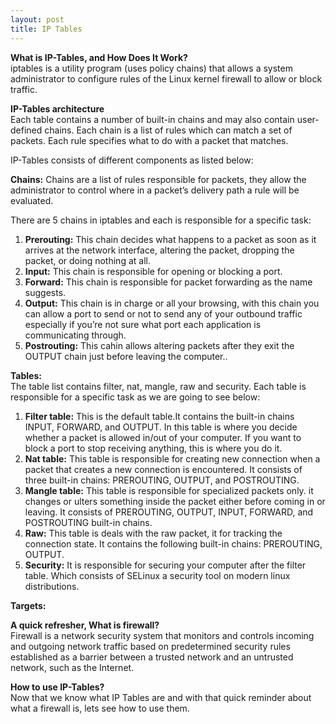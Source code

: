 ```yaml
---
layout: post
title: IP Tables
---
```

**What is IP-Tables, and How Does It Work?**<br>
iptables is a utility program (uses policy chains) that allows a system administrator to configure rules of the Linux kernel firewall to allow or block traffic.

**IP-Tables architecture**<br>
Each table contains a number of built-in chains and may also contain user-defined chains. Each chain is a list of rules which can match a set of packets. Each rule specifies what to do with a packet that matches.

IP-Tables consists of different components as listed below:

**Chains:** Chains are a list of rules responsible for packets, they allow the administrator to control where in a packet’s delivery path a rule will be evaluated.

There are 5 chains in iptables and each is responsible for a specific task:
1. **Prerouting:** This chain decides what happens to a packet as soon as it arrives at the network interface, altering the packet, dropping the packet, or doing nothing at all.
2. **Input:** This chain is responsible for opening or blocking a port.
3. **Forward:** This chain is responsible for packet forwarding as the name suggests.
4. **Output:** This chain is in charge or all your browsing, with this chain you can allow a port to send or not to send any of your outbound traffic especially if you’re not sure what port each application is communicating through.
5. **Postrouting:** This cahin allows altering packets after they exit the OUTPUT chain just before leaving the computer..

**Tables:** <br>
 The table list contains filter, nat, mangle, raw and security. Each table is responsible for a specific task as we are going to see below:<br>
1. **Filter table:** This is the default table.It contains the built-in chains INPUT, FORWARD, and OUTPUT. In this table is where you decide whether a packet is allowed in/out of your computer. If you want to block a port to stop receiving anything, this is where you do it.
2. **Nat table:** This table is responsible for creating new connection when a packet that creates a new connection is encountered.  It consists of three built-in chains: PREROUTING, OUTPUT, and POSTROUTING.
3. **Mangle table:** This table is responsible for specialized packets only. it changes or ulters something inside the packet either before coming in or leaving. It consists of PREROUTING, OUTPUT, INPUT, FORWARD, and POSTROUTING built-in chains.
4. **Raw:** This table is deals with the raw packet, it for tracking the connection state. It contains the following built-in chains: PREROUTING, OUTPUT.
5. **Security:** It is responsible for securing your computer after the filter table. Which consists of SELinux a security tool on modern linux distributions. 

**Targets:** 


**A quick refresher, What is firewall?**<br>
 Firewall is a network security system that monitors and controls incoming and outgoing network traffic based on predetermined security rules established as a barrier between a trusted network and an untrusted network, such as the Internet.<br>

**How to use IP-Tables?**<br>
Now that we know what IP Tables are and with that quick reminder about what a firewall is, lets see how to use them.<br>


